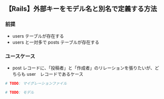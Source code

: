 ## 【Rails】外部キーをモデル名と別名で定義する方法
### 前提
- users テーブルが存在する
- users と一対多で posts テーブルが存在する

### ユースケース
- post レコードに、「投稿者」と「作成者」のリレーションを張りたいが、どちらも user　レコードであるケース

```ruby
# TODO: マイグレーションファイル
```
```ruby
# TODO: モデル
```


